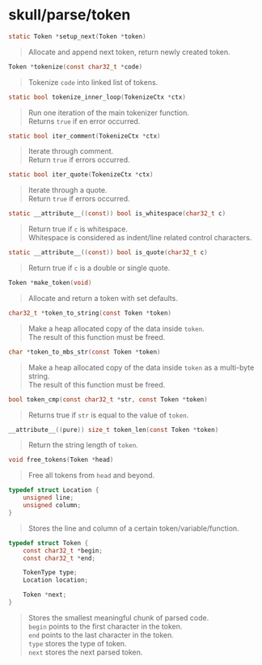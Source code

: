 # skull/parse/token

```c
static Token *setup_next(Token *token)
```

> Allocate and append next token, return newly created token.

```c
Token *tokenize(const char32_t *code)
```

> Tokenize `code` into linked list of tokens.

```c
static bool tokenize_inner_loop(TokenizeCtx *ctx)
```

> Run one iteration of the main tokenizer function.
> \
> Returns `true` if en error occurred.

```c
static bool iter_comment(TokenizeCtx *ctx)
```

> Iterate through comment.
> \
> Return `true` if errors occurred.

```c
static bool iter_quote(TokenizeCtx *ctx)
```

> Iterate through a quote.
> \
> Return `true` if errors occurred.

```c
static __attribute__((const)) bool is_whitespace(char32_t c)
```

> Return true if `c` is whitespace.
> \
> Whitespace is considered as indent/line related control characters.

```c
static __attribute__((const)) bool is_quote(char32_t c)
```

> Return true if `c` is a double or single quote.

```c
Token *make_token(void)
```

> Allocate and return a token with set defaults.

```c
char32_t *token_to_string(const Token *token)
```

> Make a heap allocated copy of the data inside `token`.
> \
> The result of this function must be freed.

```c
char *token_to_mbs_str(const Token *token)
```

> Make a heap allocated copy of the data inside `token` as a multi-byte string.
> \
> The result of this function must be freed.

```c
bool token_cmp(const char32_t *str, const Token *token)
```

> Returns true if `str` is equal to the value of `token`.

```c
__attribute__((pure)) size_t token_len(const Token *token)
```

> Return the string length of `token`.

```c
void free_tokens(Token *head)
```

> Free all tokens from `head` and beyond.

```c
typedef struct Location {
	unsigned line;
	unsigned column;
}
```

> Stores the line and column of a certain token/variable/function.

```c
typedef struct Token {
	const char32_t *begin;
	const char32_t *end;

	TokenType type;
	Location location;

	Token *next;
}
```

> Stores the smallest meaningful chunk of parsed code.
> \
> `begin` points to the first character in the token.
> \
> `end` points to the last character in the token.
> \
> `type` stores the type of token.
> \
> `next` stores the next parsed token.


